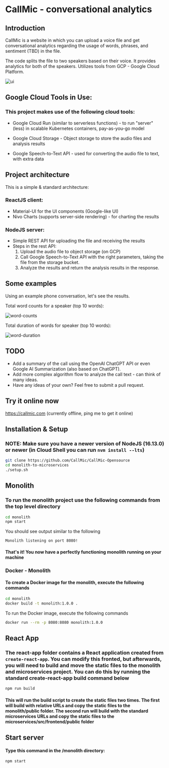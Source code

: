 # CallMic - conversational analytics

## Introduction

CallMic is a website in which you can upload a voice file and get conversational analytics regarding the usage of words, phrases, and sentiment (TBD) in the file. 

The code splits the file to two speakers based on their voice. It provides analytics for both of the speakers. Utilizes tools from GCP - Google Cloud Platform.

![ui](https://github.com/CallMic/CallMic-Proj/assets/15046011/4a03f757-2b50-4dcd-b20a-a66394fcad50)

## Google Cloud Tools in Use:

### This project makes use of the following cloud tools:

- Google Cloud Run (similar to serverless functions) - to run "server"(less) in scalable Kubernetes containers, pay-as-you-go model

- Google Cloud Storage - Object storage to store the audio files and analysis results

- Google Speech-to-Text API - used for converting the audio file to text, with extra data

## Project architecture

This is a simple & standard architecture:

### ReactJS client:

- Material-UI for the UI components (Google-like UI) 
- Nivo Charts (supports server-side rendering) - for charting the results

### NodeJS server:

- Simple REST API for uploading the file and receiving the results
- Steps in the rest API:
  1. Upload the audio file to object storage (on GCP)
  2. Call Google Speech-to-Text API with the right parameters, taking the file from the storage bucket.
  3. Analyze the results and return the analysis results in the response.

## Some examples

Using an example phone conversation, let's see the results.

Total word counts for a speaker (top 10 words):

![word-counts](https://github.com/CallMic/CallMic-Proj/assets/15046011/7eb8875f-a936-4a9a-8b23-dc039c0ab471)

Total duration of words for speaker (top 10 words):

![word-duration](https://github.com/CallMic/CallMic-Proj/assets/15046011/6fe272e4-e658-4fc0-8739-6452fb8b714e)

## TODO

- Add a summary of the call using the OpenAI ChatGPT API or even Google AI Summarization (also based on ChatGPT).
- Add more complex algorithm flow to analyze the call text - can think of many ideas.
- Have any ideas of your own? Feel free to submit a pull request.

## Try it online now

https://callmic.com (currently offline, ping me to get it online)

## Installation & Setup

### **NOTE:** Make sure you have a newer version of NodeJS (16.13.0) or newer (in Cloud Shell you can run `nvm install --lts`)

```bash
git clone https://github.com/CallMic/CallMic-Opensource
cd monolith-to-microservices
./setup.sh
```

## Monolith

### To run the monolith project use the following commands from the top level directory

```bash
cd monolith
npm start
```

You should see output similar to the following

```text
Monolith listening on port 8080!
```

#### That's it! You now have a perfectly functioning monolith running on your machine

### Docker - Monolith

#### To create a Docker image for the monolith, execute the following commands

```bash
cd monolith
docker build -t monolith:1.0.0 .
```

To run the Docker image, execute the following commands

```bash
docker run --rm -p 8080:8080 monolith:1.0.0
```

## React App

### The react-app folder contains a React application created from `create-react-app`. You can modify this fronted, but afterwards, you will need to build and move the static files to the monolith and microservices project. You can do this by running the standard create-react-app build command below

```bash
npm run build
```

#### This will run the build script to create the static files two times. The first will build with relative URLs and copy the static files to the monolith/public folder. The second run will build with the standard microservices URLs and copy the static files to the microservices/src/frontend/public folder

## Start server

#### Type this command in the /monolith directory:

```bash
npm start
```
